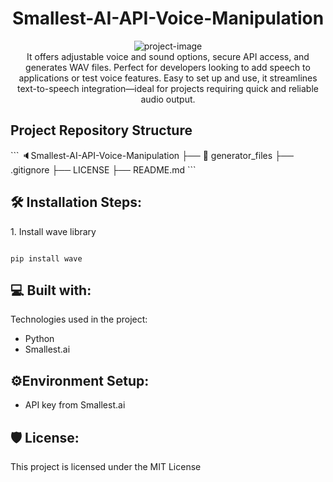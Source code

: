 <h1 align="center" id="title">Smallest-AI-API-Voice-Manipulation</h1>

<p align="center"><img src="https://socialify.git.ci/skr006/Smallest-AI-API-Voice-Manipulation/image?custom_description=A+simple+tool+that+turns+text+into+clear+audio+using+the+Smallest+AI+Waves+API.&amp;description=1&amp;font=Raleway&amp;language=1&amp;name=1&amp;pattern=Charlie+Brown&amp;theme=Auto" alt="project-image"><br>It offers adjustable voice and sound options, secure API access, and generates WAV files. Perfect for developers looking to add speech to applications or test voice features. Easy to set up and use, it streamlines text-to-speech integration—ideal for projects requiring quick and reliable audio output.</p>

<h2>Project Repository Structure</h2>
```
🔈Smallest-AI-API-Voice-Manipulation
├── 📂 generator_files
├── .gitignore    
├── LICENSE
├── README.md
```

<h2>🛠️ Installation Steps:</h2>

<p>1. Install wave library</p>

```

pip install wave

```

<h2>💻 Built with:</h2>

Technologies used in the project:

- Python
- Smallest.ai

<h2>⚙️Environment Setup:</h2>

- API key from Smallest.ai

<h2>🛡️ License:</h2>

This project is licensed under the MIT License

```

```
